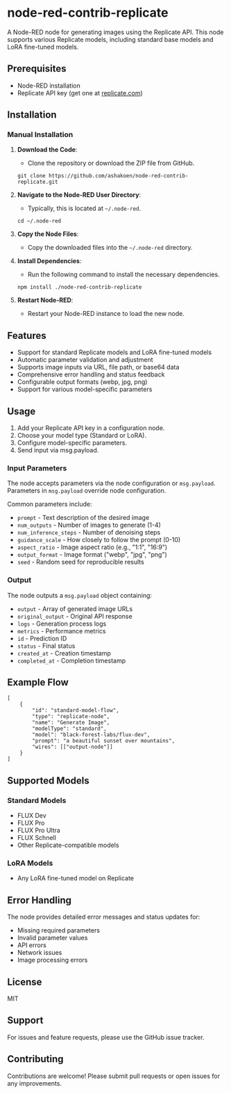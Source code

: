 # node-red-contrib-replicate

A Node-RED node for generating images using the Replicate API. This node supports various Replicate models, including standard base models and LoRA fine-tuned models.

## Prerequisites

- Node-RED installation
- Replicate API key (get one at [replicate.com](https://replicate.com))

## Installation

### Manual Installation

1. **Download the Code**:
   - Clone the repository or download the ZIP file from GitHub.

   ```
   git clone https://github.com/ashakoen/node-red-contrib-replicate.git
   ```

2. **Navigate to the Node-RED User Directory**:
   - Typically, this is located at `~/.node-red`.

   ```
   cd ~/.node-red
   ```

3. **Copy the Node Files**:
   - Copy the downloaded files into the `~/.node-red` directory.

4. **Install Dependencies**:
   - Run the following command to install the necessary dependencies.

   ```
   npm install ./node-red-contrib-replicate
   ```

5. **Restart Node-RED**:
   - Restart your Node-RED instance to load the new node.

## Features

- Support for standard Replicate models and LoRA fine-tuned models
- Automatic parameter validation and adjustment
- Supports image inputs via URL, file path, or base64 data
- Comprehensive error handling and status feedback
- Configurable output formats (webp, jpg, png)
- Support for various model-specific parameters

## Usage

1. Add your Replicate API key in a configuration node.
2. Choose your model type (Standard or LoRA).
3. Configure model-specific parameters.
4. Send input via msg.payload.

### Input Parameters

The node accepts parameters via the node configuration or ```msg.payload```. Parameters in ```msg.payload``` override node configuration.

Common parameters include:
- ```prompt``` - Text description of the desired image
- ```num_outputs``` - Number of images to generate (1-4)
- ```num_inference_steps``` - Number of denoising steps
- ```guidance_scale``` - How closely to follow the prompt (0-10)
- ```aspect_ratio``` - Image aspect ratio (e.g., "1:1", "16:9")
- ```output_format``` - Image format ("webp", "jpg", "png")
- ```seed``` - Random seed for reproducible results

### Output

The node outputs a ```msg.payload``` object containing:
- ```output``` - Array of generated image URLs
- ```original_output``` - Original API response
- ```logs``` - Generation process logs
- ```metrics``` - Performance metrics
- ```id``` - Prediction ID
- ```status``` - Final status
- ```created_at``` - Creation timestamp
- ```completed_at``` - Completion timestamp

## Example Flow

```
[
    {
        "id": "standard-model-flow",
        "type": "replicate-node",
        "name": "Generate Image",
        "modelType": "standard",
        "model": "black-forest-labs/flux-dev",
        "prompt": "a beautiful sunset over mountains",
        "wires": [["output-node"]]
    }
]
```

## Supported Models

### Standard Models
- FLUX Dev
- FLUX Pro
- FLUX Pro Ultra
- FLUX Schnell
- Other Replicate-compatible models

### LoRA Models
- Any LoRA fine-tuned model on Replicate

## Error Handling

The node provides detailed error messages and status updates for:
- Missing required parameters
- Invalid parameter values
- API errors
- Network issues
- Image processing errors

## License

MIT

## Support

For issues and feature requests, please use the GitHub issue tracker.

## Contributing

Contributions are welcome! Please submit pull requests or open issues for any improvements.